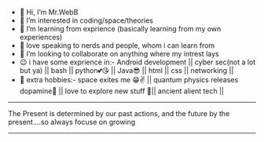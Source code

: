 - 👋 Hi, I’m Mr.WebB
- 👀 I’m interested in coding/space/theories
- 🌱 I’m learning from exprience (basically learning from my own experiences)
- 🤭 love speaking to nerds and people, whom i can learn from 
- 💞️ I’m looking to collaborate on anything where my intrest lays
- 😉 i have some exprience in:-
Android development || cyber sec(not a lot but ya) || bash || python💕😘 || Java😎 || html || css || networking ||
- 🤔 extra hobbies:-
space exites me 😁✌ || quantum physics releases dopamine🥴 || love to explore new stuff 🧐|| ancient alient tech ||
*******************************************************************************************************************
The Present is determined by our past actions, and the future by the present....so always focuse on growing
*****************************************************************************************************************
<!---
Mr-Web8/Mr-Web8 is a ✨ special ✨ repository because its `README.md` (this file) appears on your GitHub profile.
You can click the Preview link to take a look at your changes.
--->
